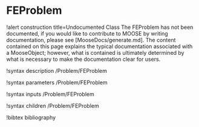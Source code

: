 <!-- MOOSE Documentation Stub: Remove this when content is added. -->

# FEProblem

!alert construction title=Undocumented Class
The FEProblem has not been documented, if you would like to contribute to MOOSE by
writing documentation, please see [MooseDocs/generate.md]. The content contained on this page explains
the typical documentation associated with a MooseObject; however, what is contained is ultimately
determined by what is necessary to make the documentation clear for users.

!syntax description /Problem/FEProblem

!syntax parameters /Problem/FEProblem

!syntax inputs /Problem/FEProblem

!syntax children /Problem/FEProblem

!bibtex bibliography
